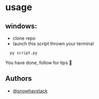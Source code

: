
# usage
## windows:


- clone repo
- launch this script thrown your terminal

```bash
  py script.py
```

You have done, follow for tips 🚀


## Authors

- [@snowhaystack](https://www.github.com/snowhaystack)

